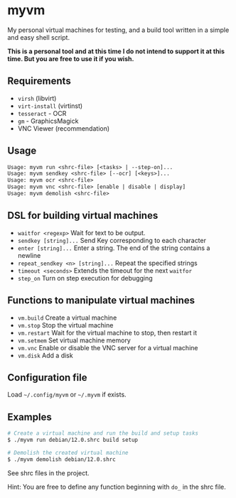 # myvm

My personal virtual machines for testing, and a build tool written in a simple and easy shell script.

**This is a personal tool and at this time I do not intend to support it at this time. But you are free to use it if you wish.**

## Requirements

- `virsh` (libvirt)
- `virt-install` (virtinst)
- `tesseract` - OCR
- `gm` - GraphicsMagick
- VNC Viewer (recommendation)

## Usage

```txt
Usage: myvm run <shrc-file> [<tasks> | --step-on]...
Usage: myvm sendkey <shrc-file> [--ocr] [<keys>]...
Usage: myvm ocr <shrc-file>
Usage: myvm vnc <shrc-file> [enable | disable | display]
Usage: myvm demolish <shrc-file>
```

## DSL for building virtual machines

- `waitfor <regexp>` Wait for text to be output.
- `sendkey [string]...` Send Key corresponding to each character
- `enter [string]...` Enter a string. The end of the string contains a newline
- `repeat_sendkey <n> [string]...` Repeat the specified strings
- `timeout <seconds>` Extends the timeout for the next `waitfor`
- `step_on`  Turn on step execution for debugging

## Functions to manipulate virtual machines

- `vm.build` Create a virtual machine
- `vm.stop` Stop the virtual machine
- `vm.restart` Wait for the virtual machine to stop, then restart it
- `vm.setmem` Set virtual machine memory
- `vm.vnc` Enable or disable the VNC server for a virtual machine
- `vm.disk` Add a disk

## Configuration file

Load `~/.config/myvm` or `~/.myvm` if exists.

## Examples

```sh
# Create a virtual machine and run the build and setup tasks
$ ./myvm run debian/12.0.shrc build setup

# Demolish the created virtual machine
$ ./myvm demolish debian/12.0.shrc
```

See shrc files in the project.

Hint: You are free to define any function beginning with `do_` in the shrc file.